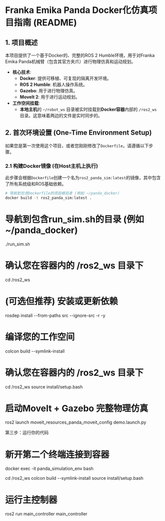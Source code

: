 # Franka Emika Panda Docker化仿真项目指南 (README)

## 1. 项目概述

本项目提供了一个基于Docker的、完整的ROS 2 Humble环境，用于对Franka Emika Panda机械臂（包含其官方夹爪）进行物理仿真和运动规划。

- **核心技术**:
  - **Docker**: 提供可移植、可复现的隔离开发环境。
  - **ROS 2 Humble**: 机器人操作系统。
  - **Gazebo**: 用于进行物理仿真。
  - **MoveIt 2**: 用于进行运动规划。
- **工作空间挂载**:
  - **本地主机**的 `~/robot_ws` 目录被实时挂载到**Docker容器**内部的 `/ros2_ws` 目录。这意味着两边的文件是实时同步的。

## 2. 首次环境设置 (One-Time Environment Setup)

如果您是第一次使用这个项目，或者您刚刚修改了`Dockerfile`，请遵循以下步骤。

### 2.1 构建Docker镜像 (在Host主机上执行)

此步骤会根据`Dockerfile`创建一个名为`ros2_panda_sim:latest`的镜像，其中包含了所有系统级和ROS基础依赖。

```bash
# 导航到包含Dockerfile的项目根目录 (例如 ~/panda_docker)
docker build -t ros2_panda_sim:latest .
```


# 导航到包含run_sim.sh的目录 (例如 ~/panda_docker)
./run_sim.sh


# 确认您在容器内的 /ros2_ws 目录下
cd /ros2_ws

# (可选但推荐) 安装或更新依赖
rosdep install --from-paths src --ignore-src -r -y

# 编译您的工作空间
colcon build --symlink-install


# 确认您在容器内的 /ros2_ws 目录下
cd /ros2_ws
source install/setup.bash


# 启动MoveIt + Gazebo 完整物理仿真
ros2 launch moveit_resources_panda_moveit_config demo.launch.py



  第三步：运行你的代码

  # 新开第二个终端连接到容器
  docker exec -it panda_simulation_env bash

  cd /ros2_ws
  colcon build --symlink-install
  source install/setup.bash


  # 运行主控制器
  ros2 run main_controller main_controller